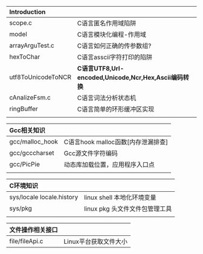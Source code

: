 |**Introduction**||
|:---|:---|
|scope.c|C语言匿名作用域陷阱|
|model|C语言模块化编程-作用域|
|arrayArguTest.c|C语言如何正确的传参数组?|
|hexToChar|C语言asscii字符打印的陷阱|
|utf8ToUnicodeToNCR|**C语言UTF8,Url-encoded,Unicode,Ncr,Hex,Ascii编码转换**|
|cAnalizeFsm.c|C语言词法分析状态机|
|ringBuffer|C语言简单的环形缓冲区实现|
|||

|**Gcc相关知识**||
|:---|:---|
|gcc/malloc_hook|C语言hook malloc函数[内存泄漏排查]|
|gcc/gcccharset|Gcc源文件字符编码|
|gcc/PicPie|动态库加载位置，应用程序入口点|
|||

|**C环境知识**||
|:--|:--|
|sys/locale locale.history|linux shell 本地化环境变量|
|sys/pkg|linux pkg 头文件文件包管理工具|
|||

|**文件操作相关接口**||
|:---|:---|
|file/fileApi.c|Linux平台获取文件大小|
